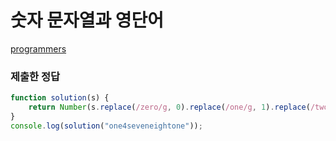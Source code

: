 # 숫자 문자열과 영단어

[programmers](https://programmers.co.kr/learn/courses/30/lessons/81301)

### 제출한 정답

```js
function solution(s) {
    return Number(s.replace(/zero/g, 0).replace(/one/g, 1).replace(/two/g, 2).replace(/three/g, 3).replace(/four/g, 4).replace(/five/g, 5).replace(/six/g, 6).replace(/seven/g, 7).replace(/eight/g, 8).replace(/nine/g, 9));
}
console.log(solution("one4seveneightone"));
```